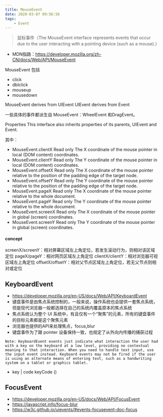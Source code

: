 ```yaml
---
title: MouseEvent
date: 2020-03-07 09:56:56
tags: 
    - Event
---
```

> 鼠标事件（The MouseEvent interface represents events that occur due to the user interacting with a pointing device (such as a mouse).）

* MDN指路：https://developer.mozilla.org/zh-CN/docs/Web/API/MouseEvent

MouseEvent 包括
- click
- dblclick
- mouseup
- mousedown

MouseEvent derives from UIEvent 
UIEvent derives from Event

一些具体的事件都派生自 MouseEvent：WheelEvent 和DragEvent。

Properties
This interface also inherits properties of its parents, UIEvent and Event.

其中：
- MouseEvent.clientX Read only
The X coordinate of the mouse pointer in local (DOM content) coordinates.
- MouseEvent.clientY Read only
The Y coordinate of the mouse pointer in local (DOM content) coordinates.
- MouseEvent.offsetX Read only
The X coordinate of the mouse pointer relative to the position of the padding edge of the target node.
- MouseEvent.offsetY Read only
The Y coordinate of the mouse pointer relative to the position of the padding edge of the target node.
- MouseEvent.pageX Read only
The X coordinate of the mouse pointer relative to the whole document.
- MouseEvent.pageY Read only
The Y coordinate of the mouse pointer relative to the whole document.
- MouseEvent.screenX Read only
The X coordinate of the mouse pointer in global (screen) coordinates.
- MouseEvent.screenY Read only
The Y coordinate of the mouse pointer in global (screen) coordinates.

#### concept
 screenX/screenY：相对屏幕区域左上角定位，若发生滚动行为，则相对该区域定位
 pageX/pageY：相对网页区域左上角定位
 clientX/clientY：相对浏览器可视区域左上角定位
 offsetX/offsetY：相对父节点区域左上角定位，若无父节点则相对<html>或<body>定位

## KeyboardEvent
- https://developer.mozilla.org/en-US/docs/Web/API/KeyboardEvent
- 键盘事件是由焦点系统控制的，一般来说，操作系统也会提供一套焦点系统，但是现代浏览器一般都选择在自己的系统内覆盖原本的焦点系统
- 焦点系统认为整个 UI 系统中，有且仅有一个“聚焦”的元素，所有的键盘事件的目标元素都是这个聚焦元素
- 浏览器也提供的API来处理焦点，focus,blur
- 键盘事件为了跟 pointer 设备保持一致，也规定了从外向内传播的捕获过程
```
Note: KeyboardEvent events just indicate what interaction the user had with a key on the keyboard at a low level, providing no contextual meaning to that interaction. When you need to handle text input, use the input event instead. Keyboard events may not be fired if the user is using an alternate means of entering text, such as a handwriting system on a tablet or graphics tablet.
```
- key | code    keyCode ()

## FocusEvent
- https://developer.mozilla.org/en-US/docs/Web/API/FocusEvent
- https://javascript.info/focus-blur
- https://w3c.github.io/uievents/#events-focusevent-doc-focus